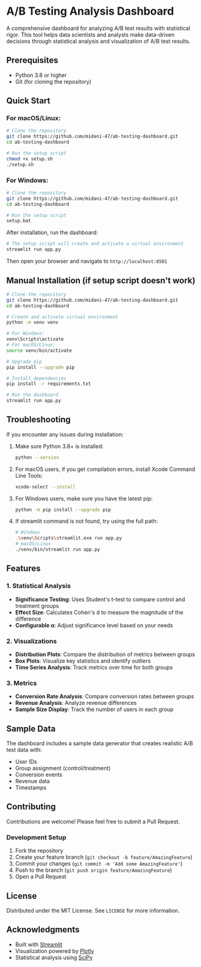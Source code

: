 # A/B Testing Analysis Dashboard

A comprehensive dashboard for analyzing A/B test results with statistical rigor. This tool helps data scientists and analysts make data-driven decisions through statistical analysis and visualization of A/B test results.

## Prerequisites

- Python 3.8 or higher
- Git (for cloning the repository)

## Quick Start

### For macOS/Linux:
```bash
# Clone the repository
git clone https://github.com/midani-47/ab-testing-dashboard.git
cd ab-testing-dashboard

# Run the setup script
chmod +x setup.sh
./setup.sh
```

### For Windows:
```bash
# Clone the repository
git clone https://github.com/midani-47/ab-testing-dashboard.git
cd ab-testing-dashboard

# Run the setup script
setup.bat
```

After installation, run the dashboard:
```bash
# The setup script will create and activate a virtual environment
streamlit run app.py
```

Then open your browser and navigate to `http://localhost:8501`

## Manual Installation (if setup script doesn't work)

```bash
# Clone the repository
git clone https://github.com/midani-47/ab-testing-dashboard.git
cd ab-testing-dashboard

# Create and activate virtual environment
python -m venv venv

# For Windows:
venv\Scripts\activate
# For macOS/Linux:
source venv/bin/activate

# Upgrade pip
pip install --upgrade pip

# Install dependencies
pip install -r requirements.txt

# Run the dashboard
streamlit run app.py
```

## Troubleshooting

If you encounter any issues during installation:

1. Make sure Python 3.8+ is installed:
   ```bash
   python --version
   ```

2. For macOS users, if you get compilation errors, install Xcode Command Line Tools:
   ```bash
   xcode-select --install
   ```

3. For Windows users, make sure you have the latest pip:
   ```bash
   python -m pip install --upgrade pip
   ```

4. If streamlit command is not found, try using the full path:
   ```bash
   # Windows
   .\venv\Scripts\streamlit.exe run app.py
   # macOS/Linux
   ./venv/bin/streamlit run app.py
   ```

## Features

### 1. Statistical Analysis
- **Significance Testing**: Uses Student's t-test to compare control and treatment groups
- **Effect Size**: Calculates Cohen's d to measure the magnitude of the difference
- **Configurable α**: Adjust significance level based on your needs

### 2. Visualizations
- **Distribution Plots**: Compare the distribution of metrics between groups
- **Box Plots**: Visualize key statistics and identify outliers
- **Time Series Analysis**: Track metrics over time for both groups

### 3. Metrics
- **Conversion Rate Analysis**: Compare conversion rates between groups
- **Revenue Analysis**: Analyze revenue differences
- **Sample Size Display**: Track the number of users in each group

## Sample Data

The dashboard includes a sample data generator that creates realistic A/B test data with:
- User IDs
- Group assignment (control/treatment)
- Conversion events
- Revenue data
- Timestamps

## Contributing

Contributions are welcome! Please feel free to submit a Pull Request.

### Development Setup

1. Fork the repository
2. Create your feature branch (`git checkout -b feature/AmazingFeature`)
3. Commit your changes (`git commit -m 'Add some AmazingFeature'`)
4. Push to the branch (`git push origin feature/AmazingFeature`)
5. Open a Pull Request

## License

Distributed under the MIT License. See `LICENSE` for more information.

## Acknowledgments

- Built with [Streamlit](https://streamlit.io/)
- Visualization powered by [Plotly](https://plotly.com/)
- Statistical analysis using [SciPy](https://scipy.org/)